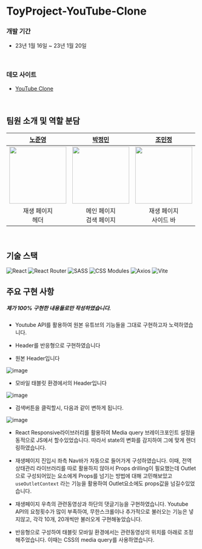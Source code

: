# ToyProject-YouTube-Clone

### 개발 기간
- 23년 1월 16일 ~ 23년 1월 20일

<br />

### 데모 사이트
- [YouTube Clone](https://toy-youtube-clone-t3.netlify.app)

<br />

## 팀원 소개 및 역할 분담
|**[노준영](https://github.com/ghgt1)**|**[박정민](https://github.com/plou102)**|**[조민정](https://github.com/quokka-eating-carrots)**|
|:---:|:---:|:---:|
|<img src='https://avatars.githubusercontent.com/u/35508595?v=4' width='150'>|<img src='https://avatars.githubusercontent.com/u/107393773?v=4' width='150'>|<img src='https://avatars.githubusercontent.com/u/113992260?v=4' width='150'>|
|재생 페이지 <br /> 헤더|메인 페이지 <br />검색 페이지|재생 페이지 <br /> 사이드 바|

<br />

## 기술 스택

![React](https://img.shields.io/badge/react-%2320232a.svg?style=for-the-badge&logo=react&logoColor=%2361DAFB)
![React Router](https://img.shields.io/badge/React_Router-CA4245?style=for-the-badge&logo=react-router&logoColor=white)
![SASS](https://img.shields.io/badge/SASS-hotpink.svg?style=for-the-badge&logo=SASS&logoColor=white)
![CSS Modules](https://img.shields.io/badge/CSS_Modules-000000?style=for-the-badge&logo=css-modules&logoColor=white)
![Axios](https://img.shields.io/badge/Axios-5A29E4?style=for-the-badge&logo=axios&logoColor=white)
![Vite](https://img.shields.io/badge/vite-%23646CFF.svg?style=for-the-badge&logo=vite&logoColor=white)

## 주요 구현 사항

##### 제가 100% 구현한 내용들로만 작성하였습니다.

- Youtube API를 활용하여 원본 유튜브의 기능들을 그대로 구현하고자 노력하였습니다.
- Header를 반응형으로 구현하였습니다

- 원본 Header입니다

<p align="center">

![image](https://user-images.githubusercontent.com/35508595/215948118-269b99a8-4f81-478d-b674-0d7105a7bb0f.png)
</p>

- 모바일 태블릿 환경에서의 Header입니다 

<p align="center">

![image](https://user-images.githubusercontent.com/35508595/215951494-4e287e76-d6d8-4743-9462-fc8c401a64bd.png)
</p>

- 검색버튼을 클릭할시, 다음과 같이 변하게 됩니다.

<p align="center">

![image](https://user-images.githubusercontent.com/35508595/215948251-8399a853-00bc-4a98-b1b0-b7b9cd3725ea.png)
</p>

- React Responsive라이브러리를 활용하여 Media query 브레이크포인트 설정을 동적으로 JS에서 할수있었습니다. 따라서 state의 변화를 감지하여 그에 맞게 렌더링하였습니다.

- 재생페이지 진입시 좌측 Nav바가 자동으로 들어가게 구성하였습니다. 이때, 전역 상태관리 라이브러리를 따로 활용하지 않아서 Props drilling이 필요했는데 Outlet으로 구성되어있는 요소에게 Props를 넘기는 방법에 대해 고민해보았고 `useOutletContext` 라는 기능을 활용하여 Outlet요소에도 props값을 넘길수있었습니다.

- 재생페이지 우측의 관련동영상과 하단의 댓글기능을 구현하였습니다. Youtube API의 요청횟수가 많이 부족하여, 무한스크롤이나 추가적으로 불러오는 기능은 넣지않고, 각각 10개, 20개씩만 불러오게 구현해놓았습니다.

- 반응형으로 구성하여 태블릿 모바일 환경에서는 관련동영상의 위치를 아래로 조정해주었습니다. 이때는 CSS의 media query를 사용하였습니다.



